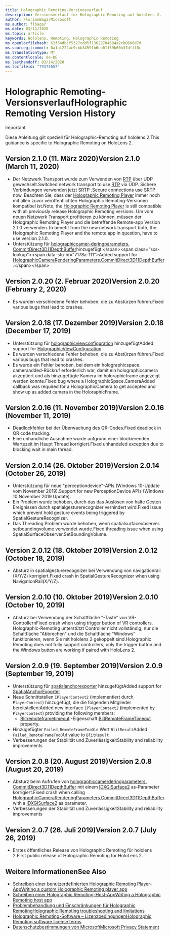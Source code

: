```yaml
---
title: Holographic Remoting-Versionsverlauf
description: Versionsverlauf für Holographic Remoting auf hololens 2.
author: FlorianBagarMicrosoft
ms.author: flbagar
ms.date: 03/11/2020
ms.topic: article
keywords: Hololens, Remoting, Holographic Remoting
ms.openlocfilehash: 62f54dbcf5327cdd5f13622704684a2cb0606d7d
ms.sourcegitcommit: 0a1af2224c9cbb34591b6cb01159b60b37dfff0c
ms.translationtype: MT
ms.contentlocale: de-DE
ms.lasthandoff: 03/14/2020
ms.locfileid: "79375657"
---
```

# <a name="holographic-remoting-version-history"></a><span data-ttu-id="7178a-104">Holographic Remoting-Versionsverlauf</span><span class="sxs-lookup"><span data-stu-id="7178a-104">Holographic Remoting Version History</span></span>

> [!IMPORTANT]
> <span data-ttu-id="7178a-105">Diese Anleitung gilt speziell für Holographic-Remoting auf hololens 2.</span><span class="sxs-lookup"><span data-stu-id="7178a-105">This guidance is specific to Holographic Remoting on HoloLens 2.</span></span>

## <span data-ttu-id="7178a-106">Version 2.1.0 (11. März 2020)<a name="v2.1.0"></a></span><span class="sxs-lookup"><span data-stu-id="7178a-106">Version 2.1.0 (March 11, 2020) <a name="v2.1.0"></a></span></span>
* <span data-ttu-id="7178a-107">Der Netzwerk Transport wurde zum Verwenden von [RTP](https://en.wikipedia.org/wiki/Real-time_Transport_Protocol) über UDP gewechselt.</span><span class="sxs-lookup"><span data-stu-id="7178a-107">Switched network transport to use [RTP](https://en.wikipedia.org/wiki/Real-time_Transport_Protocol) via UDP.</span></span> <span data-ttu-id="7178a-108">Sichere Verbindungen verwenden jetzt [SRTP](https://en.wikipedia.org/wiki/Secure_Real-time_Transport_Protocol) .</span><span class="sxs-lookup"><span data-stu-id="7178a-108">Secure connections use [SRTP](https://en.wikipedia.org/wiki/Secure_Real-time_Transport_Protocol) now.</span></span> <span data-ttu-id="7178a-109">Beachten Sie, dass der [Holographic Remoting Player](holographic-remoting-player.md) immer noch mit allen zuvor veröffentlichten Holographic Remoting-Versionen kompatibel ist.</span><span class="sxs-lookup"><span data-stu-id="7178a-109">Note, the [Holographic Remoting Player](holographic-remoting-player.md) is still compatible with all previously release Holographic Remoting versions.</span></span> <span data-ttu-id="7178a-110">Um vom neuen Netzwerk Transport profitieren zu können, müssen der Holographic Remoting Player und die betreffende Remote-app Version 2.1.0 verwenden.</span><span class="sxs-lookup"><span data-stu-id="7178a-110">To benefit from the new network transport both, the Holographic Remoting Player and the remote app in question, have to use version 2.1.0.</span></span>
* <span data-ttu-id="7178a-111">Unterstützung für [holographiccamer-deringparameters. CommitDirect3D11DepthBuffer](https://docs.microsoft.com/uwp/api/windows.graphics.holographic.holographiccamerarenderingparameters.commitdirect3d11depthbuffer#Windows_Graphics_Holographic_HolographicCameraRenderingParameters_CommitDirect3D11DepthBuffer_Windows_Graphics_DirectX_Direct3D11_IDirect3DSurface_)hinzugefügt.</span><span class="sxs-lookup"><span data-stu-id="7178a-111">Added support for [HolographicCameraRenderingParameters.CommitDirect3D11DepthBuffer](https://docs.microsoft.com/uwp/api/windows.graphics.holographic.holographiccamerarenderingparameters.commitdirect3d11depthbuffer#Windows_Graphics_Holographic_HolographicCameraRenderingParameters_CommitDirect3D11DepthBuffer_Windows_Graphics_DirectX_Direct3D11_IDirect3DSurface_).</span></span> 

## <span data-ttu-id="7178a-112">Version 2.0.20 (2. Februar 2020)<a name="v2.0.20"></a></span><span class="sxs-lookup"><span data-stu-id="7178a-112">Version 2.0.20 (February 2, 2020) <a name="v2.0.20"></a></span></span>
* <span data-ttu-id="7178a-113">Es wurden verschiedene Fehler behoben, die zu Abstürzen führen.</span><span class="sxs-lookup"><span data-stu-id="7178a-113">Fixed various bugs that lead to crashes.</span></span>

## <span data-ttu-id="7178a-114">Version 2.0.18 (17. Dezember 2019)<a name="v2.0.18"></a></span><span class="sxs-lookup"><span data-stu-id="7178a-114">Version 2.0.18 (December 17, 2019) <a name="v2.0.18"></a></span></span>
* <span data-ttu-id="7178a-115">Unterstützung für [holographicviewconfiguration](https://docs.microsoft.com/uwp/api/windows.graphics.holographic.holographicviewconfiguration) hinzugefügt</span><span class="sxs-lookup"><span data-stu-id="7178a-115">Added support for [HolographicViewConfiguration](https://docs.microsoft.com/uwp/api/windows.graphics.holographic.holographicviewconfiguration)</span></span>
* <span data-ttu-id="7178a-116">Es wurden verschiedene Fehler behoben, die zu Abstürzen führen.</span><span class="sxs-lookup"><span data-stu-id="7178a-116">Fixed various bugs that lead to crashes.</span></span>
* <span data-ttu-id="7178a-117">Es wurde ein Fehler behoben, bei dem ein holographicspace. cameraadded-Rückruf erforderlich war, damit ein holographiccamera akzeptiert und als hinzugefügte Kamera im holoraphicframe angezeigt werden konnte.</span><span class="sxs-lookup"><span data-stu-id="7178a-117">Fixed bug where a HolographicSpace.CameraAdded callback was required for a HolographicCamera to get accepted and show up as added camera in the HoloraphicFrame.</span></span>

## <span data-ttu-id="7178a-118">Version 2.0.16 (11. November 2019)<a name="2.0.16"></a></span><span class="sxs-lookup"><span data-stu-id="7178a-118">Version 2.0.16 (November 11, 2019) <a name="2.0.16"></a></span></span>
* <span data-ttu-id="7178a-119">Deadlockfehler bei der Überwachung des QR-Codes.</span><span class="sxs-lookup"><span data-stu-id="7178a-119">Fixed deadlock in QR code tracking.</span></span>
* <span data-ttu-id="7178a-120">Eine unhandliche Ausnahme wurde aufgrund einer blockierenden Wartezeit im Haupt Thread korrigiert.</span><span class="sxs-lookup"><span data-stu-id="7178a-120">Fixed unhandeled exception due to blocking wait in main thread.</span></span>

## <span data-ttu-id="7178a-121">Version 2.0.14 (26. Oktober 2019)<a name="v2.0.14"></a></span><span class="sxs-lookup"><span data-stu-id="7178a-121">Version 2.0.14 (October 26, 2019) <a name="v2.0.14"></a></span></span>
* <span data-ttu-id="7178a-122">Unterstützung für neue "perceptiondevice"-APIs (Windows 10-Update vom November 2019).</span><span class="sxs-lookup"><span data-stu-id="7178a-122">Support for new PerceptionDevice APIs (Windows 10 November 2019 Update).</span></span>
* <span data-ttu-id="7178a-123">Ein Problem wurde behoben, durch das das Auslösen von halte Gesten Ereignissen durch spatialgesturerecognizer verhindert wird.</span><span class="sxs-lookup"><span data-stu-id="7178a-123">Fixed issue which prevent hold gesture events being triggered by SpatialGestureRecognizer.</span></span>
* <span data-ttu-id="7178a-124">Das Threading Problem wurde behoben, wenn spatialsurfaceobserver. setboundingvolume verwendet wurde.</span><span class="sxs-lookup"><span data-stu-id="7178a-124">Fixed threading issue when using SpatialSurfaceObserver.SetBoundingVolume.</span></span>

## <span data-ttu-id="7178a-125">Version 2.0.12 (18. Oktober 2019)<a name="v2.0.12"></a></span><span class="sxs-lookup"><span data-stu-id="7178a-125">Version 2.0.12 (October 18, 2019) <a name="v2.0.12"></a></span></span>
* <span data-ttu-id="7178a-126">Absturz in spatialgesturerecognizer bei Verwendung von navigationrail (X/Y/Z) korrigiert.</span><span class="sxs-lookup"><span data-stu-id="7178a-126">Fixed crash in SpatialGestureRecognizer when using NavigationRail(X/Y/Z).</span></span>

## <span data-ttu-id="7178a-127">Version 2.0.10 (10. Oktober 2019)<a name="v2.0.10"></a></span><span class="sxs-lookup"><span data-stu-id="7178a-127">Version 2.0.10 (October 10, 2019) <a name="v2.0.10"></a></span></span>
* <span data-ttu-id="7178a-128">Absturz bei Verwendung der Schaltfläche "-Taste" von VR-Controllern</span><span class="sxs-lookup"><span data-stu-id="7178a-128">Fixed crash when using trigger button of VR controllers.</span></span> <span data-ttu-id="7178a-129">Holographic-Remoting unterstützt Controller nicht vollständig, nur die Schaltfläche "Abbrechen" und die Schaltfläche "Windows" funktionieren, wenn Sie mit hololens 2 gekoppelt sind.</span><span class="sxs-lookup"><span data-stu-id="7178a-129">Holographic Remoting does not fully support controllers, only the trigger button and the Windows button are working if paired with HoloLens 2.</span></span>

## <span data-ttu-id="7178a-130">Version 2.0.9 (19. September 2019)<a name="v2.0.9"></a></span><span class="sxs-lookup"><span data-stu-id="7178a-130">Version 2.0.9 (September 19, 2019) <a name="v2.0.9"></a></span></span>
* <span data-ttu-id="7178a-131">Unterstützung für [spatialanchorexporter](https://docs.microsoft.com/uwp/api/windows.perception.spatial.spatialanchorexporter) hinzugefügt</span><span class="sxs-lookup"><span data-stu-id="7178a-131">Added support for [SpatialAnchorExporter](https://docs.microsoft.com/uwp/api/windows.perception.spatial.spatialanchorexporter)</span></span>
* <span data-ttu-id="7178a-132">Neue Schnittstellen ```IPlayerContext2``` (implementiert durch ```PlayerContext```) hinzugefügt, die die folgenden Mitglieder bereitstellen:</span><span class="sxs-lookup"><span data-stu-id="7178a-132">Added new interface ```IPlayerContext2``` (implemented by ```PlayerContext```) providing the following members:</span></span>
  - <span data-ttu-id="7178a-133">[Blitremoteframetimeout](holographic-remoting-create-player.md#BlitRemoteFrameTimeout) -Eigenschaft.</span><span class="sxs-lookup"><span data-stu-id="7178a-133">[BlitRemoteFrameTimeout](holographic-remoting-create-player.md#BlitRemoteFrameTimeout)  property.</span></span>
* <span data-ttu-id="7178a-134">Hinzugefügter ```Failed_RemoteFrameTooOld``` Wert ```BlitResult```</span><span class="sxs-lookup"><span data-stu-id="7178a-134">Added ```Failed_RemoteFrameTooOld``` value to ```BlitResult```</span></span>
* <span data-ttu-id="7178a-135">Verbesserungen der Stabilität und Zuverlässigkeit</span><span class="sxs-lookup"><span data-stu-id="7178a-135">Stability and reliability improvements</span></span>

## <span data-ttu-id="7178a-136">Version 2.0.8 (20. August 2019)<a name="v2.0.8"></a></span><span class="sxs-lookup"><span data-stu-id="7178a-136">Version 2.0.8 (August 20, 2019) <a name="v2.0.8"></a></span></span>

* <span data-ttu-id="7178a-137">Absturz beim Aufrufen von [holographiccamerderingparameters. CommitDirect3D11DepthBuffer](https://docs.microsoft.com/uwp/api/windows.graphics.holographic.holographiccamerarenderingparameters.commitdirect3d11depthbuffer) mit einem [IDXGISurface2](https://docs.microsoft.com/windows/win32/api/dxgi1_2/nn-dxgi1_2-idxgisurface2) as-Parameter korrigiert.</span><span class="sxs-lookup"><span data-stu-id="7178a-137">Fixed crash when calling [HolographicCameraRenderingParameters.CommitDirect3D11DepthBuffer](https://docs.microsoft.com/uwp/api/windows.graphics.holographic.holographiccamerarenderingparameters.commitdirect3d11depthbuffer) with a [IDXGISurface2](https://docs.microsoft.com/windows/win32/api/dxgi1_2/nn-dxgi1_2-idxgisurface2) as parameter.</span></span>
* <span data-ttu-id="7178a-138">Verbesserungen der Stabilität und Zuverlässigkeit</span><span class="sxs-lookup"><span data-stu-id="7178a-138">Stability and reliability improvements</span></span>

## <span data-ttu-id="7178a-139">Version 2.0.7 (26. Juli 2019)<a name="v2.0.7"></a></span><span class="sxs-lookup"><span data-stu-id="7178a-139">Version 2.0.7 (July 26, 2019) <a name="v2.0.7"></a></span></span>

* <span data-ttu-id="7178a-140">Erstes öffentliches Release von Holographic Remoting für hololens 2.</span><span class="sxs-lookup"><span data-stu-id="7178a-140">First public release of Holographic Remoting for HoloLens 2.</span></span>

## <a name="see-also"></a><span data-ttu-id="7178a-141">Weitere Informationen</span><span class="sxs-lookup"><span data-stu-id="7178a-141">See Also</span></span>
* [<span data-ttu-id="7178a-142">Schreiben einer benutzerdefinierten Holographic Remoting Player-App</span><span class="sxs-lookup"><span data-stu-id="7178a-142">Writing a custom Holographic Remoting player app</span></span>](holographic-remoting-create-player.md)
* [<span data-ttu-id="7178a-143">Schreiben einer Holographic Remoting-Host-App</span><span class="sxs-lookup"><span data-stu-id="7178a-143">Writing a Holographic Remoting host app</span></span>](holographic-remoting-create-host.md)
* [<span data-ttu-id="7178a-144">Problembehandlung und Einschränkungen für Holographic Remoting</span><span class="sxs-lookup"><span data-stu-id="7178a-144">Holographic Remoting troubleshooting and limitations</span></span>](holographic-remoting-troubleshooting.md)
* [<span data-ttu-id="7178a-145">Holographic Remoting-Software – Lizenzbedingungen</span><span class="sxs-lookup"><span data-stu-id="7178a-145">Holographic Remoting software license terms</span></span>](https://docs.microsoft.com/legal/mixed-reality/microsoft-holographic-remoting-software-license-terms)
* [<span data-ttu-id="7178a-146">Datenschutzbestimmungen von Microsoft</span><span class="sxs-lookup"><span data-stu-id="7178a-146">Microsoft Privacy Statement</span></span>](https://go.microsoft.com/fwlink/?LinkId=521839)
